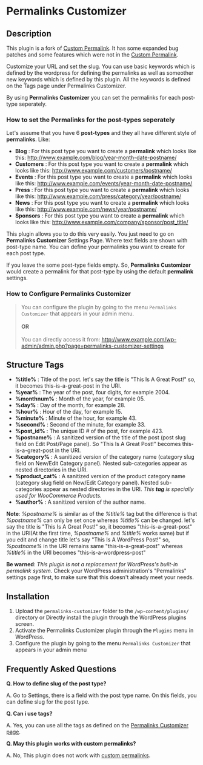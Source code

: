 # Permalinks Customizer

## Description

This plugin is a fork of [Custom Permalink](https://wordpress.org/plugins/custom-permalinks/). It has some expanded bug patches and some features which were not in the [Custom Permalink](https://wordpress.org/plugins/custom-permalinks/).

Customize your URL and set the slug. You can use basic keywords which is defined by the wordpress for defining the permalinks as well as someother new keywords which is defined by this plugin. All the keywords is defined on the Tags page under Permalinks Customizer.

By using **Permalinks Customizer** you can set the permalinks for each post-type seperately. 

### How to set the Permalinks for the post-types seperately

Let's assume that you have 6 <strong>post-types</strong> and they all have different style of <strong>permalinks</strong>. Like: 

* **Blog** : For this post type you want to create a **permalink** which looks like this: http://www.example.com/blog/year-month-date-postname/
* **Customers** : For this post type you want to create a **permalink** which looks like this: http://www.example.com/customers/postname/
* **Events** : For this post type you want to create a **permalink** which looks like this: http://www.example.com/events/year-month-date-postname/
* **Press** : For this post type you want to create a **permalink** which looks like this: http://www.example.com/press/category/year/postname/
* **News** : For this post type you want to create a **permalink** which looks like this: http://www.example.com/news/year/postname/
* **Sponsors** : For this post type you want to create a **permalink** which looks like this: http://www.example.com/company/sponsor/post_title/

This plugin allows you to do this very easily. You just need to go on **Permalinks Customizer** Settings Page. Where text fields are shown with post-type name. You can define your permalinks you want to create for each post type. 

If you leave the some post-type fields empty. So, **Permalinks Customizer** would create a permalink for that post-type by using the default **permalink** settings.

### How to Configure Permalinks Customizer

> You can configure the plugin by going to the menu `Permalinks Customizer` that appears in your admin menu.<br><br>**OR**<br><br> You can directly access it from: http://www.example.com/wp-admin/admin.php?page=permalinks-customizer-settings

## Structure Tags

* **%title%** : Title of the post. let's say the title is "This Is A Great Post!" so, it becomes this-is-a-great-post in the URI.
* **%year%** : The year of the post, four digits, for example 2004.
* **%monthnum%** : Month of the year, for example 05.
* **%day%** : Day of the month, for example 28.
* **%hour%** : Hour of the day, for example 15.
* **%minute%** : Minute of the hour, for example 43.
* **%second%** : Second of the minute, for example 33.
* **%post_id%** : The unique ID # of the post, for example 423.
* **%postname%** : A sanitized version of the title of the post (post slug field on Edit Post/Page panel). So "This Is A Great Post!" becomes this-is-a-great-post in the URI.
* **%category%** : A sanitized version of the category name (category slug field on New/Edit Category panel). Nested sub-categories appear as nested directories in the URI.
* **%product_cat%** : A sanitized version of the product category name (category slug field on New/Edit Category panel). Nested sub-categories appear as nested directories in the URI. <i>This <strong>tag</strong> is specially used for WooCommerce Products.</i>
* **%author%** : A sanitized version of the author name.

**Note**: *%postname%* is similar as of the *%title%* tag but the difference is that *%postname%* can only be set once whereas *%title%* can be changed. let's say the title is "This Is A Great Post!" so, it becomes "this-is-a-great-post" in the URI(At the first time, *%postname%* and *%title%* works same) but if you edit and change title let's say "This Is A WordPress Post!" so, *%postname%* in the URI remains same "this-is-a-great-post" whereas *%title%* in the URI becomes "this-is-a-wordpress-post"

**Be warned**: *This plugin is not a replacement for WordPress's built-in permalink system*. Check your WordPress administration's "Permalinks" settings page first, to make sure that this doesn't already meet your needs.

## Installation 

1. Upload the `permalinks-customizer` folder to the `/wp-content/plugins/` directory or Directly install the plugin through the WordPress plugins screen.
2. Activate the Permalinks Customizer plugin through the `Plugins` menu in WordPress.
3. Configure the plugin by going to the menu `Permalinks Customizer` that appears in your admin menu

## Frequently Asked Questions

**Q. How to define slug of the post type?**

A. Go to Settings, there is a field with the post type name. On this fields, you can define slug for the post type.

**Q. Can i use tags?**

A. Yes, you can use all the tags as defined on the [Permalinks Customizer page](https://wordpress.org/plugins/permalinks-customizer/).

**Q. May this plugin works with custom permalinks?**

A. No, This plugin does not work with [custom permalinks](https://wordpress.org/plugins/custom-permalinks/).
